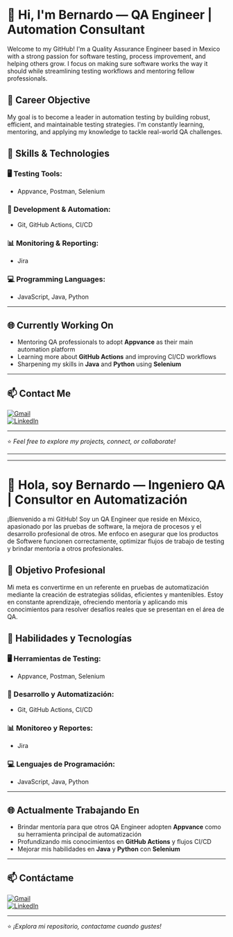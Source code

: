 # 👋 Hi, I'm Bernardo — QA Engineer | Automation Consultant

Welcome to my GitHub! I'm a Quality Assurance Engineer based in Mexico with a strong passion for software testing, process improvement, and helping others grow. I focus on making sure software works the way it should while streamlining testing workflows and mentoring fellow professionals.

## 🎯 Career Objective

My goal is to become a leader in automation testing by building robust, efficient, and maintainable testing strategies. I'm constantly learning, mentoring, and applying my knowledge to tackle real-world QA challenges.

## 🧪 Skills & Technologies

### 🖥️ Testing Tools:
- Appvance, Postman, Selenium

### 🧰 Development & Automation:
- Git, GitHub Actions, CI/CD

### 📊 Monitoring & Reporting:
- Jira

### 💻 Programming Languages:
- JavaScript, Java, Python

---

## 🌐 Currently Working On

- Mentoring QA professionals to adopt **Appvance** as their main automation platform  
- Learning more about **GitHub Actions** and improving CI/CD workflows  
- Sharpening my skills in **Java** and **Python** using **Selenium**

---

## 📫 Contact Me

[![Gmail](https://img.shields.io/badge/Gmail-D14836?style=flat&logo=gmail&logoColor=white)](mailto:bernardo.salinas.jaquez.qa@gmail.com)  
[![LinkedIn](https://img.shields.io/badge/LinkedIn-0077B5?style=flat&logo=linkedin&logoColor=white)](https://www.linkedin.com/in/bernardo-salinas-jaquez-822551122)

---

⭐ *Feel free to explore my projects, connect, or collaborate!*

---
---

# 👋 Hola, soy Bernardo — Ingeniero QA | Consultor en Automatización

¡Bienvenido a mi GitHub! Soy un QA Engineer que reside en México, apasionado por las pruebas de software, la mejora de procesos y el desarrollo profesional de otros. Me enfoco en asegurar que los productos de Softwere funcionen correctamente, optimizar flujos de trabajo de testing y brindar mentoría a otros profesionales.

## 🎯 Objetivo Profesional

Mi meta es convertirme en un referente en pruebas de automatización mediante la creación de estrategias sólidas, eficientes y mantenibles. Estoy en constante aprendizaje, ofreciendo mentoría y aplicando mis conocimientos para resolver desafíos reales que se presentan en el área de QA.

## 🧪 Habilidades y Tecnologías

### 🖥️ Herramientas de Testing:
- Appvance, Postman, Selenium

### 🧰 Desarrollo y Automatización:
- Git, GitHub Actions, CI/CD

### 📊 Monitoreo y Reportes:
- Jira

### 💻 Lenguajes de Programación:
- JavaScript, Java, Python

---

## 🌐 Actualmente Trabajando En

- Brindar mentoría para que otros QA Engineer adopten **Appvance** como su herramienta principal de automatización  
- Profundizando mis conocimientos en **GitHub Actions** y flujos CI/CD  
- Mejorar mis habilidades en **Java** y **Python** con **Selenium**

---

## 📫 Contáctame

[![Gmail](https://img.shields.io/badge/Gmail-D14836?style=flat&logo=gmail&logoColor=white)](mailto:bernardo.salinas.jaquez.qa@gmail.com)  
[![LinkedIn](https://img.shields.io/badge/LinkedIn-0077B5?style=flat&logo=linkedin&logoColor=white)](https://www.linkedin.com/in/bernardo-salinas-jaquez-822551122)

---

⭐ *¡Explora mi repositorio, contactame cuando gustes!*
<!--
**BernardoSJ/BernardoSJ** is a ✨ _special_ ✨ repository because its `README.md` (this file) appears on your GitHub profile.

Here are some ideas to get you started:

- 🔭 I’m currently working on ...
- 🌱 I’m currently learning ...
- 👯 I’m looking to collaborate on ...
- 🤔 I’m looking for help with ...
- 💬 Ask me about ...
- 📫 How to reach me: ...
- 😄 Pronouns: ...
- ⚡ Fun fact: ...
-->
